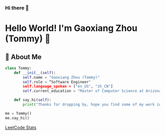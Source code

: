 ### Hi there 👋
# Hello World! I'm Gaoxiang Zhou (Tommy) 🌟

## 🚀 About Me
```python
class Tommy:
    def __init__(self):
        self.name = "Gaoxiang Zhou (Tommy)"
        self.role = “Software Engineer"
        self.language_spoken = ["en_US", "zh_CN"]
        self.current_education = "Master of Computer Science at Arizona State University"

    def say_hi(self):
        print("Thanks for dropping by, hope you find some of my work interesting.")

me = Tommy()
me.say_hi()
```


[LeetCode Stats](https://leetcard.jacoblin.cool/TommyZhou?theme=light&font=Hind)
<!--
**Tommyzhou1/Tommyzhou1** is a ✨ _special_ ✨ repository because its `README.md` (this file) appears on your GitHub profile.

Here are some ideas to get you started:

- 🔭 I’m currently working on ...
- 🌱 I’m currently learning ...
- 👯 I’m looking to collaborate on ...
- 🤔 I’m looking for help with ...
- 💬 Ask me about ...
- 📫 How to reach me: ...
- 😄 Pronouns: ...
- ⚡ Fun fact: ...
-->
